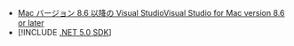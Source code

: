 * [<span data-ttu-id="02188-101">Mac バージョン 8.6 以降の Visual Studio</span><span class="sxs-lookup"><span data-stu-id="02188-101">Visual Studio for Mac version 8.6 or later</span></span>](/visualstudio/releasenotes/vs2019-mac-preview-relnotes)
* [!INCLUDE [.NET 5.0 SDK](~/includes/5.0-SDK.md)]

